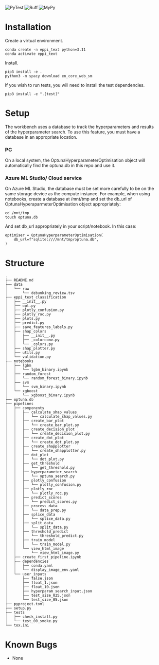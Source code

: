 ![PyTest](https://github.com/samjmolyneux/eppi-text-classification/actions/workflows/pytest_tests.yml/badge.svg)
![Ruff](https://github.com/samjmolyneux/eppi-text-classification/actions/workflows/ruff_test.yml/badge.svg)
![MyPy](https://github.com/samjmolyneux/eppi-text-classification/actions/workflows/mypy_test.yml/badge.svg)

# Installation
Create a virtual environment.
```
conda create -n eppi_text python=3.11
conda activate eppi_text
```
Install.
```
pip3 install -e .
python3 -m spacy download en_core_web_sm
```

If you wish to run tests, you will need to install the test dependencies.
```
pip3 install -e ".[test]" 
```

# Setup
The workbench uses a database to track the hyperparameters and results of the hyperparameter search. To use this feature, you must have a database in an appropriate location.

### PC
On a local system, the OptunaHyperparameterOptimisation object will automatically find the optuna.db in this repo and use it. 

### Azure ML Studio/ Cloud service 
On Azure ML Studio, the database must be set more carefully to be on the same storage device as the compute instance. For example, when using notebooks, create a database at /mnt/tmp and set the db_url of OptunaHyperaparmeterOptimisation object appropriately:

```
cd /mnt/tmp
touch optuna.db
```
And set db_url appropriately in your script/notebook. In this case:
```
optimiser = OptunaHyperparameterOptimisation(
    db_url=f"sqlite:////mnt/tmp/optuna.db",
)
```

# Structure
<!-- directory-structure-start -->
```
.
├── README.md
├── data
│   └── raw
│       └── debunking_review.tsv
├── eppi_text_classification
│   ├── __init__.py
│   ├── opt.py
│   ├── plotly_confusion.py
│   ├── plotly_roc.py
│   ├── plots.py
│   ├── predict.py
│   ├── save_features_labels.py
│   ├── shap_colors
│   │   ├── __init__.py
│   │   ├── _colorconv.py
│   │   └── _colors.py
│   ├── shap_plotter.py
│   ├── utils.py
│   └── validation.py
├── notebooks
│   ├── lgbm
│   │   └── lgbm_binary.ipynb
│   ├── random_forest
│   │   └── random_forest_binary.ipynb
│   ├── svm
│   │   └── svm_binary.ipynb
│   └── xgboost
│       └── xgboost_binary.ipynb
├── optuna.db
├── pipelines
│   ├── components
│   │   ├── calculate_shap_values
│   │   │   └── calculate_shap_values.py
│   │   ├── create_bar_plot
│   │   │   └── create_bar_plot.py
│   │   ├── create_decision_plot
│   │   │   └── create_decision_plot.py
│   │   ├── create_dot_plot
│   │   │   └── create_dot_plot.py
│   │   ├── create_shapplotter
│   │   │   └── create_shapplotter.py
│   │   ├── dot_plot
│   │   │   └── dot_plot.py
│   │   ├── get_threshold
│   │   │   └── get_threshold.py
│   │   ├── hyperparameter_search
│   │   │   └── optuna_search.py
│   │   ├── plotly_confusion
│   │   │   └── plotly_confusion.py
│   │   ├── plotly_roc
│   │   │   └── plotly_roc.py
│   │   ├── predict_scores
│   │   │   └── predict_scores.py
│   │   ├── process_data
│   │   │   └── data_prep.py
│   │   ├── splice_data
│   │   │   └── splice_data.py
│   │   ├── split_data
│   │   │   └── split_data.py
│   │   ├── threshold_predict
│   │   │   └── threshold_predict.py
│   │   ├── train_model
│   │   │   └── train_model.py
│   │   └── view_html_image
│   │       └── view_html_image.py
│   ├── create_first_pipeline.ipynb
│   ├── dependencies
│   │   ├── conda.yaml
│   │   └── display_image_env.yaml
│   └── user_inputs
│       ├── false.json
│       ├── float_1.json
│       ├── float_10.json
│       ├── hyperparam_search_input.json
│       ├── test_size_025.json
│       └── test_size_05.json
├── pyproject.toml
├── setup.py
├── tests
│   ├── check_install.py
│   └── test_00_smoke.py
└── tox.ini
```
<!-- directory-structure-end -->

# Known Bugs
- None
